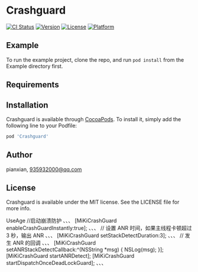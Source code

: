 # Crashguard

[![CI Status](https://img.shields.io/travis/huweiwei/Crashguard.svg?style=flat)](https://travis-ci.org/huweiwei/Crashguard)
[![Version](https://img.shields.io/cocoapods/v/Crashguard.svg?style=flat)](https://cocoapods.org/pods/Crashguard)
[![License](https://img.shields.io/cocoapods/l/Crashguard.svg?style=flat)](https://cocoapods.org/pods/Crashguard)
[![Platform](https://img.shields.io/cocoapods/p/Crashguard.svg?style=flat)](https://cocoapods.org/pods/Crashguard)

## Example

To run the example project, clone the repo, and run `pod install` from the Example directory first.

## Requirements

## Installation

Crashguard is available through [CocoaPods](https://cocoapods.org). To install
it, simply add the following line to your Podfile:

```ruby
pod 'Crashguard'
```

## Author

pianxian, 935932000@qq.com

## License

Crashguard is available under the MIT license. See the LICENSE file for more info.

UseAge
    //启动崩溃防护
    、、、
    [MiKiCrashGuard enableCrashGuardInstantly:true];
    、、、
    // 设置 ANR 时间，如果主线程卡顿超过 3 秒，输出 ANR
    、、、
    [MiKiCrashGuard setStackDetectDuration:3];
    、、、
    // 发生 ANR 的回调
    、、、
    [MiKiCrashGuard setANRStackDetectCallback:^(NSString *msg) {
      NSLog(msg);
    }];
    [MiKiCrashGuard startANRDetect];
    [MiKiCrashGuard startDispatchOnceDeadLockGuard];
    、、、

